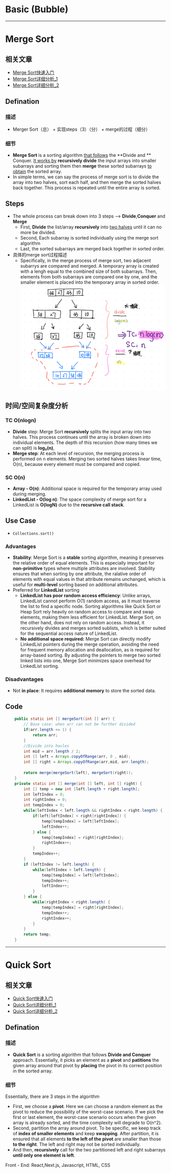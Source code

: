 # Basic (Bubble)

***
# Merge Sort
## 相关文章
* [Merge Sort快速入门](https://www.geeksforgeeks.org/merge-sort/)
* [Merge Sort详细分析_1](https://medium.com/basecs/making-sense-of-merge-sort-part-1-49649a143478)
* [Merge Sort详细分析_2](https://medium.com/basecs/making-sense-of-merge-sort-part-2-be8706453209)
## Defination
### 描述
* Merger Sort（总） + 实现steps（3）（分） + merge的过程（细分）
### 细节
* **Merge Sort** is a sorting algorithm <u>that follows</u> the **Divide and ** Conquer. <u>It works by</u> **recursively divide** the input arrays into smaller subarrays and sorting them then **merge** these sorted subarrays <u>to obtain</u> the sorted array.
* In simple terms, we can say the process of merge sort is to divide the array into two halves, sort each half, and then merge the sorted halves back together. This process is repeated until the entire array is sorted.

## Steps
* The whole process can break down into 3 steps --> **Divide**,**Conquer** and **Merge**
  * First, **Divide** the list/array **recursively** into <u>two halves</u> until it can no more be divided.
  * Second, Each subarray is sorted individually using the merge sort algorithm
  * Last, the sorted subarrays are merged back together in sorted order.
* 具体的merge sort过程描述
  * Specifically, in the merge process of merge sort, two adjacent subarrys are compared and merged. A temporary array is created with a lengh equal to the combined size of both subarrays. Then, elements from both subarrays are compared one by one, and the smaller element is placed into the temporary array in sorted order.
![image](./img/mergeSort.jpeg)

## 时间/空间复杂度分析
### TC O(nlogn)
* **Divide** step: Merge Sort **recursively** splits the input array into two halves. This process continues until the array is broken down into individual elements. The depth of this recursion (how many times we can split) is **log₂(n)**,
* **Merge step**: At each level of recursion, the merging process is performed on n elements. Merging two sorted halves takes linear time, O(n), because every element must be compared and copied.
### SC O(n)
* **Array - O(n)**: Additional space is required for the temporary array used during merging.
* **LinkedList - O(log n)**: The space complexity of merge sort for a LinkedList is **O(logN)** due to the **recursive call stack**.

## Use Case
* `Collections.sort()`
### Advantages
* **Stability**: Merge Sort is a **stable** sorting algorithm, meaning it preserves the relative order of equal elements. This is especially important for **non-primitive** types where multiple attributes are involved. Stability ensures that when sorting by one attribute, the ralative order of elements with equal values in that attribute remains unchanged, which is useful for **multi-level** sorting based on additional attributes.
* Preferred for **LinkedList** sorting
  * **LinkedList has poor random access efficiency**: Unlike arrays, LinkedList cannot perform O(1) random access, as it must traverse the list to find a specific node. Sorting algorithms like Quick Sort or Heap Sort rely heavily on random access to compare and swap elements, making them less efficient for LinkedList. Merge Sort, on the other hand, does not rely on random access. Instead, it recursively divides and merges sorted sublists, which is better suited for the sequential access nature of LinkedList.
  * **No additional space required:** Merge Sort can directly modify LinkedList pointers during the merge operation, avoiding the need for frequent memory allocation and deallocation, as is required for array-based sorting. By adjusting the pointers to merge two sorted linked lists into one, Merge Sort minimizes space overhead for LinkedList sorting.
### Disadvantages
* Not **in place**: It requires **additional memory** to store the sorted data.

## Code
```java
    public static int [] mergeSort(int [] arr) {
        // Base case: when arr can not be further divided
        if(arr.length <= 1) {
            return arr;
        }
        //Divide into havles
        int mid = arr.length / 2;
        int [] left = Arrays.copyOfRange(arr, 0 , mid);
        int [] right = Arrays.copyOfRange(arr,mid, arr.length);

        return merge(mergeSort(left), mergeSort(right));
    }
    private static int [] merge(int [] left, int [] right) {
        int [] temp = new int [left.length + right.length];
        int leftIndex = 0;
        int rightIndex = 0;
        int tempIndex = 0;
        while(leftIndex < left.length && rightIndex < right.length) {
            if(left[leftIndex] < right[rightIndex]) {
                temp[tempIndex] = left[leftIndex];
                leftIndex++;
            } else {
                temp[tempIndex] = right[rightIndex];
                rightIndex++;
            }
            tempIndex++;
        }
        if (leftIndex != left.length) {
            while(leftIndex < left.length) {
                temp[tempIndex] = left[leftIndex];
                tempIndex++;
                leftIndex++;
            }
        } else {
            while(rightIndex < right.length) {
                temp[tempIndex] = right[rightIndex];
                tempIndex++;
                rightIndex++;
            }
        }
        return temp;
    }
```
***
# Quick Sort
## 相关文章
* [Quick Sort快速入门](https://www.geeksforgeeks.org/quick-sort-algorithm/)
* [Quick Sort详细分析_1](https://medium.com/basecs/pivoting-to-understand-quicksort-part-1-75178dfb9313)
* [Quick Sort详细分析_2](https://medium.com/basecs/pivoting-to-understand-quicksort-part-2-30161aefe1d3)

## Defination
### 描述
* **Quick Sort** is a sorting algorithm that follows **Divide and Conquer** approach. Essentially, it picks an element as a **pivot** and **patitions** the given array around that pivot by **placing** the pivot in its correct position in the sorted array.
### 细节
Essentially, there are 3 steps in the algorithm
* First, we choose a **pivot**. Here we can choose a random element as the pivot to reduce the possibility of the worst-case scenario. If we pick the first or last element, the worst-case scenario occurs when the given array is already sorted, and the time complexity will degrade to O(n^2).
* Second, partition the array around pivot. To be specific, we keep track of **index of smaller elements** and keep **swapping**. After partition, it is ensured that all elements **to the left of the pivot** are smaller than those **to the right**. The left and right may not be sorted individually.
* And then, **recursively** call for the two partitioned left and right subarrays **until only one element is left**.

Front - End: React,Next.js, Javascript, HTML, CSS
